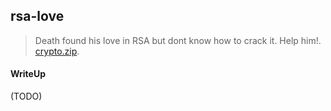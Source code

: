 ## rsa-love

> Death found his love in RSA but dont know how to crack it. Help him!. <br>
> [crypto.zip](./crypto.zip).

#### WriteUp

(TODO)